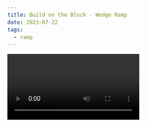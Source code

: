 ```yaml
---
title: Build on the Block - Wedge Ramp
date: 2023-07-22
tags:
  - ramp
---
```

<video src="../../public/attachments/render-overview-final-comparison.mov" />
Above is a side-by-side of the 3d design and a 3d scan of the built object. Dimensions are correct! (The final digital design is the all purple).


![](../../public/attachments/Pasted-image-20240302080016.png)

## Design
I was commissioned to build a ramp for the Build on the Block contest in Seattle. My usual ramp building process is to plan on paper, and usually improvise on the spot with construction. Since I was being paid (really just material cost plus a burger) and I was using new material, I decided to be more thorough. 

The project started with some hand drawn sketches. I took these in to Sketchup and created a 3d mockup. This allowed me to easily iterate and modify dimensions, angles, etc. as well as plan for a bill of materials.

![](../../public/attachments/71167889328__F6CAC678-C2C2-41F3-98D3-35212DEF2162.jpeg)

## Angle Iron
I purchased 3" by 5" steel angle iron - the issue with standard 2" or 1.5" that you get from a hardware store is that it doesn't provide a surface for board tails or wheels to slide against. Since there was a budget, I went with some more serious angle.


### Threaded from the underside.
Additionally, I drilled holes and threaded the angle iron so that I could bolt it from the underside. The idea was to avoid the common dilemna of screws sticking up from angle iron screwed from the top. When the ledge gets skated enough, the screws start backing out, and you can catch your board on it. You get flung off and it can damage your board.  By bolting in from the underside with some locktite, we avoid this failure point.


## Dimensions

I built this to fit in my small 2012 Ford Transit Connect van. The fit was perfect.
![](../../public/attachments/Screen-Shot-2023-07-18-at-6.15.08-PM.png)

![](../../public/attachments/71168423431__53571CE9-5588-4735-9A84-F14F55C2F973.jpeg)


## Learnings
- Ramps are steeper in real life than they appear in designs. 
- Budget time for painting. I ended up with a once over of spray paint to give it something....